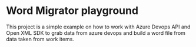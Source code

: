 # Word Migrator playground

This project is a simple example on how to work with Azure Devops API and Open XML SDK to grab data from azure devops and build a word file from data taken from work items.